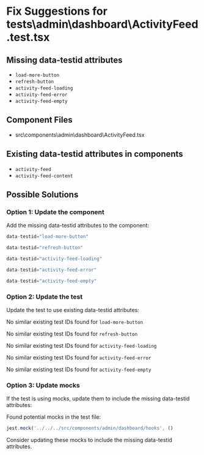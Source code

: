 # Fix Suggestions for tests\admin\dashboard\ActivityFeed.test.tsx

## Missing data-testid attributes

- `load-more-button`
- `refresh-button`
- `activity-feed-loading`
- `activity-feed-error`
- `activity-feed-empty`

## Component Files

- src\components\admin\dashboard\ActivityFeed.tsx

## Existing data-testid attributes in components

- `activity-feed`
- `activity-feed-content`

## Possible Solutions

### Option 1: Update the component

Add the missing data-testid attributes to the component:

```jsx
data-testid="load-more-button"
```

```jsx
data-testid="refresh-button"
```

```jsx
data-testid="activity-feed-loading"
```

```jsx
data-testid="activity-feed-error"
```

```jsx
data-testid="activity-feed-empty"
```

### Option 2: Update the test

Update the test to use existing data-testid attributes:

No similar existing test IDs found for `load-more-button`

No similar existing test IDs found for `refresh-button`

No similar existing test IDs found for `activity-feed-loading`

No similar existing test IDs found for `activity-feed-error`

No similar existing test IDs found for `activity-feed-empty`

### Option 3: Update mocks

If the test is using mocks, update them to include the missing data-testid attributes:

Found potential mocks in the test file:

```js
jest.mock('../../../src/components/admin/dashboard/hooks', ()
```

Consider updating these mocks to include the missing data-testid attributes.

